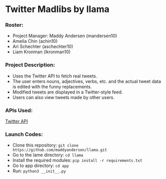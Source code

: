 # Twitter Madlibs by llama

### Roster:
* Project Manager: Maddy Andersen (mandersen10)
* Amelia Chin (achin10)
* Ari Schechter (aschechter10)
* Liam Kronman (lkronman10)

### Project Description:
* Uses the Twitter API to fetch real tweets. 
* The user enters nouns, adjectives, verbs, etc. and the actual tweet data is edited with the funny replacements. 
* Modified tweets are displayed in a Twitter-style feed.
* Users can also view tweets made by other users.

### APIs Used:
[Twitter API](https://github.com/stuy-softdev/notes-and-code20-21/blob/692860fcf951ee04a800ff39dd88b1b7b254ca74/api_kb/411_on_Twitter.md)  
 
### Launch Codes:
* Clone this repository:
  `git clone https://github.com/maddyandersen/llama.git`
* Go to the lame directory:
  `cd llama`
* Install the required modules:
  `pip install -r requirements.txt`
* Go to app directory:
  `cd app`
* Run:
  `python3 __init__.py`


